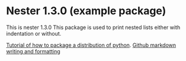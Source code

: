 # Nester 1.3.0 (example package)

This is nester 1.3.0
This package is used to print nested lists either with indentation or without.

[Tutorial of how to package a distribution of python](https://packaging.python.org/en/latest/tutorials/packaging-projects/).
[Github markdown writing and formatting](https://docs.github.com/en/get-started/writing-on-github/getting-started-with-writing-and-formatting-on-github/basic-writing-and-formatting-syntax)
